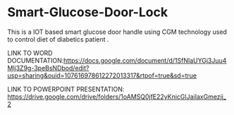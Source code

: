 # Smart-Glucose-Door-Lock
This is a IOT based smart glucose door handle using CGM technology used to control diet of diabetics patient .

LINK TO WORD DOCUMENTATION:https://docs.google.com/document/d/1SfNIaUYGj3Juu4Mlj3Z9g-3peBsNDbod/edit?usp=sharing&ouid=107616978612272013317&rtpof=true&sd=true

LINK TO POWERPOINT PRESENTATION: https://drive.google.com/drive/folders/1oAMSQ0jfE22yKnicGlJaiIaxGmezjj_2
